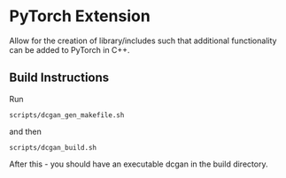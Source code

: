 # PyTorch Extension

Allow for the creation of library/includes such that additional functionality can be added to PyTorch in C++.

## Build Instructions

Run 

```
scripts/dcgan_gen_makefile.sh
```

and then

```
scripts/dcgan_build.sh
```

After this - you should have an executable dcgan in the build directory.